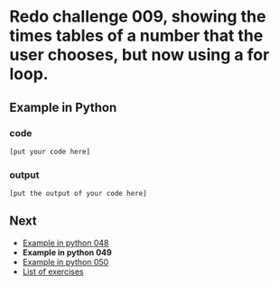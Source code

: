 # Redo challenge 009, showing the times tables of a number that the user chooses, but now using a for loop.

## Example in Python

### code

``` python
[put your code here]
```

### output

```
[put the output of your code here]
```

## Next

- [Example in python 048](../../048/python)
- **Example in python 049**
- [Example in python 050](../../050/python)
- [List of exercises](../..)
